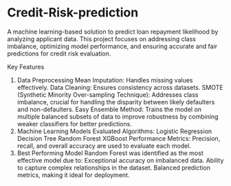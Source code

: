 # Credit-Risk-prediction
A machine learning-based solution to predict loan repayment likelihood by analyzing applicant data. This project focuses on addressing class imbalance, optimizing model performance, and ensuring accurate and fair predictions for credit risk evaluation.

Key Features
1. Data Preprocessing
Mean Imputation: Handles missing values effectively.
Data Cleaning: Ensures consistency across datasets.
SMOTE (Synthetic Minority Over-sampling Technique): Addresses class imbalance, crucial for handling the disparity between likely defaulters and non-defaulters.
Easy Ensemble Method: Trains the model on multiple balanced subsets of data to improve robustness by combining weaker classifiers for better predictions.
2. Machine Learning Models
Evaluated Algorithms:
Logistic Regression
Decision Tree
Random Forest
XGBoost
Performance Metrics: Precision, recall, and overall accuracy are used to evaluate each model.
3. Best Performing Model
Random Forest was identified as the most effective model due to:
Exceptional accuracy on imbalanced data.
Ability to capture complex relationships in the dataset.
Balanced prediction metrics, making it ideal for deployment.
